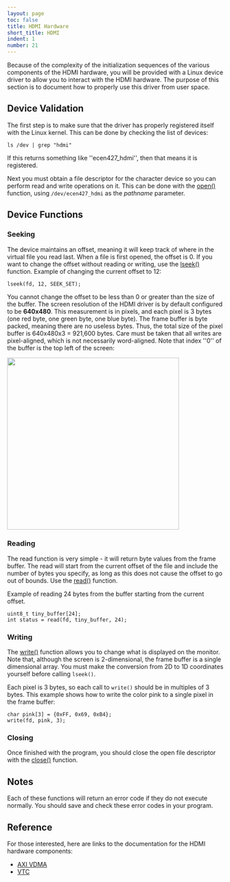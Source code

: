 ```yaml
---
layout: page
toc: false
title: HDMI Hardware
short_title: HDMI
indent: 1
number: 21
---
```


Because of the complexity of the initialization sequences of the various components of the HDMI hardware, you will be provided with a Linux device driver to allow you to interact with the HDMI hardware.  The purpose of this section is to document how to properly use this driver from user space.

## Device Validation 
The first step is to make sure that the driver has properly registered itself with the Linux kernel.  This can be done by checking the list of devices:

    ls /dev | grep "hdmi"


If this returns something like ''ecen427_hdmi'', then that means it is registered.

Next you must obtain a file descriptor for the character device so you can perform read and write operations on it.  This can be done with the [open()](http://man7.org/linux/man-pages/man2/open.2.html) function, using `/dev/ecen427_hdmi` as the *pathname* parameter.

## Device Functions 

### Seeking
The device maintains an offset, meaning it will keep track of where in the virtual file you read last.  When a file is first opened, the offset is 0.  If you want to change the offset without reading or writing, use the [lseek()](http://man7.org/linux/man-pages/man2/lseek.2.html) function. Example of changing the current offset to 12:

    lseek(fd, 12, SEEK_SET);


You cannot change the offset to be less than 0 or greater than the size of the buffer.  The screen resolution of the HDMI driver is by default configured to be **640x480**.  This measurement is in pixels, and each pixel is 3 bytes (one red byte, one green byte, one blue byte).  The frame buffer is byte packed, meaning there are no useless bytes.  Thus, the total size of the pixel buffer is 640x480x3 = 921,600 bytes. Care must be taken that all writes are pixel-aligned, which is not necessarily word-aligned.  Note that index ''0'' of the buffer is the top left of the screen:

<img src="{% link media/hdmi_screen.png %}" width="400">

### Reading
The read function is very simple - it will return byte values from the frame buffer.  The read will start from the current offset of the file and include the number of bytes you specify, as long as this does not cause the offset to go out of bounds.  Use the [read()](http://man7.org/linux/man-pages/man2/read.2.html) function.

Example of reading 24 bytes from the buffer starting from the current offset.
```
uint8_t tiny_buffer[24];
int status = read(fd, tiny_buffer, 24);
```

### Writing
The [write()](http://man7.org/linux/man-pages/man2/write.2.html) function allows you to change what is displayed on the monitor.  Note that, although the screen is 2-dimensional, the frame buffer is a single dimensional array.  You must make the conversion from 2D to 1D coordinates yourself before calling `lseek()`.  

Each pixel is 3 bytes, so each call to `write()` should be in multiples of 3 bytes.  This example shows how to write the color pink to a single pixel in the frame buffer:
```
char pink[3] = {0xFF, 0x69, 0xB4};
write(fd, pink, 3);
```

### Closing 
Once finished with the program, you should close the open file descriptor with the [close()](http://man7.org/linux/man-pages/man2/close.2.html) function.

## Notes
Each of these functions will return an error code if they do not execute normally.  You should save and check these error codes in your program.

## Reference 
For those interested, here are links to the documentation for the HDMI hardware components: 
* [AXI VDMA](https://www.xilinx.com/support/documentation/ip_documentation/axi_vdma/v6_2/pg020_axi_vdma.pdf) 
* [VTC](https://www.xilinx.com/support/documentation/ip_documentation/v_tc/v6_1/pg016_v_tc.pdf)
